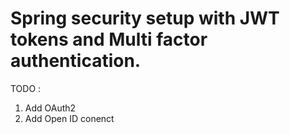 Spring security setup with JWT tokens and Multi factor authentication.
=====================================================================

TODO : 
1. Add OAuth2
2. Add Open ID conenct
